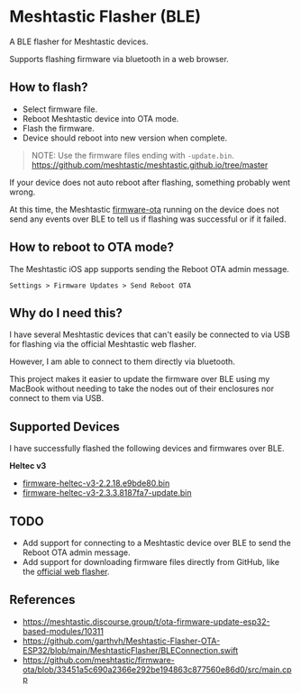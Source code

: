 # Meshtastic Flasher (BLE)

A BLE flasher for Meshtastic devices.

Supports flashing firmware via bluetooth in a web browser.

## How to flash?

- Select firmware file.
- Reboot Meshtastic device into OTA mode.
- Flash the firmware.
- Device should reboot into new version when complete.

> NOTE: Use the firmware files ending with `-update.bin`.
> https://github.com/meshtastic/meshtastic.github.io/tree/master

If your device does not auto reboot after flashing, something probably went wrong.

At this time, the Meshtastic [firmware-ota](https://github.com/meshtastic/firmware-ota/blob/33451a5c690a2366e292be194863c877560e86d0/src/main.cpp) running on the device does not send any events over BLE to tell us if flashing was successful or if it failed.

## How to reboot to OTA mode?

The Meshtastic iOS app supports sending the Reboot OTA admin message.

`Settings > Firmware Updates > Send Reboot OTA`

## Why do I need this?

I have several Meshtastic devices that can't easily be connected to via USB for flashing via the official Meshtastic web flasher.

However, I am able to connect to them directly via bluetooth.

This project makes it easier to update the firmware over BLE using my MacBook without needing to take the nodes out of their enclosures nor connect to them via USB.

## Supported Devices

I have successfully flashed the following devices and firmwares over BLE.

**Heltec v3**

- [firmware-heltec-v3-2.2.18.e9bde80.bin](https://github.com/meshtastic/meshtastic.github.io/blob/master/firmware-2.2.18.e9bde80/firmware-heltec-v3-2.2.18.e9bde80.bin)
- [firmware-heltec-v3-2.3.3.8187fa7-update.bin](https://github.com/meshtastic/meshtastic.github.io/blob/master/firmware-2.3.3.8187fa7/firmware-heltec-v3-2.3.3.8187fa7-update.bin)

## TODO

- Add support for connecting to a Meshtastic device over BLE to send the Reboot OTA admin message.
- Add support for downloading firmware files directly from GitHub, like the [official web flasher](https://flasher.meshtastic.org/).

## References

- https://meshtastic.discourse.group/t/ota-firmware-update-esp32-based-modules/10311
- https://github.com/garthvh/Meshtastic-Flasher-OTA-ESP32/blob/main/MeshtasticFlasher/BLEConnection.swift
- https://github.com/meshtastic/firmware-ota/blob/33451a5c690a2366e292be194863c877560e86d0/src/main.cpp
